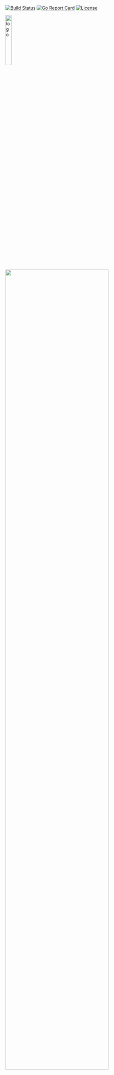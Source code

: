 
[![Build Status](https://github.com/mhewedy/vermin/workflows/Go/badge.svg)](https://github.com/mhewedy/vermin/actions?query=workflow%3AGo)
[![Go Report Card](https://goreportcard.com/badge/github.com/mhewedy/vermin)](https://goreportcard.com/report/github.com/mhewedy/vermin)
[![License](https://img.shields.io/badge/License-Apache%202.0-blue.svg)](https://opensource.org/licenses/Apache-2.0)


<img src="https://raw.githubusercontent.com/mhewedy/vermin/master/etc/logo.png"  alt="logo" width="20%"/>

<a href="https://asciinema.org/a/327940?speed=2&autoplay=1&cols=150&rows=35&size=medium&loop=1"><img src="https://asciinema.org/a/327940.png" width="80%"/></a>


Table of Contents:

- [What is Vermin](#what-is-vermin)
- [Install Vermin](#install-vermin)
- [Usage](#Usage)
	- [Create a new VM](#Create-a-new-VM)
	- [List VMs](#List-VMs)
	- [Start VM](#Start-VM)
	- [SSH into VM](#SSH-into-VM)
	- [Stop VM](#Stop-VM)
	- [Remove VM](#Remove-VM)
	- [Transfer Files](#Transfer-Files)
	- [Port Forward](#Port-Forward)
- [More installation options](#more-installation-options)
   	- [Manual installation](#Manual-installation)
   	- [Build from source](#Build-from-source)
- [Contributors](#Contributors)
- [Why not Vagrant](#Why-not-Vagrant)
- [TODO](#TODO)
----
# What is Vermin
Vermin is a smart, simple and powerful command line tool for Linux, Windows and macOS. It's designed for developers who want a fresh VM environment with a single command. It uses VirtualBox to run the VM. Vermin will fetch images in your behave.

Vermin can be used when you need an easy way to obtain a Linux up and running in minutes.
For example:
* If you want to have an environment to try .NET Core and you don't want to mess with your local own WSL installation.
* Or if you want to try to install a Kafka cluster, and you need something more than just a docker container.

Vermin in Action:
* [Install CockroachDB cluster in a Virtual Machine](https://link.medium.com/bCJd6r4yp6)

Also, you can check [Why not Vagrant](#Why-not-Vagrant) section.

# Install Vermin

Vermin uses [VirtualBox](https://www.virtualbox.org/wiki/Downloads) as the underlying hypervisor to create and run Virtual Machines. So you need to download and install it first.

To install/update on **macos** and **linux** run:
```shell script
/bin/bash -c "$(curl -fsSL https://raw.githubusercontent.com/mhewedy/vermin/master/install.sh)"
```
To install/update on **windows** (PowerShell) run:
```
# Should run as Adminstarator
iex ((New-Object System.Net.WebClient).DownloadString('https://raw.githubusercontent.com/mhewedy/vermin/master/install.ps1'))
```

# Usage:
```text
$ vermin
Create, control and connect to VirtualBox VM instances

Usage:
  vermin [command]

Examples:

You can use vermin by creating a VM from an image.

To list all images available:
$ vermin images

Then you can create a vm using:
$ vermin create <image>


Available Commands:
  completion  Generates shell completion scripts
  cp          Copy files between a VM and the local filesystem
  create      Create a new VM
  exec        Run a command in a running VM
  help        Help about any command
  images      List remote and cached images
  ip          Show IP address for a running VM
  mount       Mount local filesystem inside the VM
  port        Forward port(s) from a VM to host
  ps          List VMs
  restart     Restart one or more VMs
  rm          Remove one or more VM
  ssh         ssh into a running VM
  start       Start one or more stopped VMs
  stop        Stop one or more running VMs
  tag         Tag a VM

Flags:
  -h, --help      help for vermin
  -v, --version   version for vermin

Use "vermin [command] --help" for more information about a command.
```

## Create a new VM
Use the following command to create a VM

```shell script
$ vermin create <image name>
# example
$ vermin create ubuntu/focal
```
Or in case you want to create and provision the VM: (see [sample_init_bionic.sh](https://github.com/mhewedy/vermin/blob/master/etc/samples-provision/sample_init_bionic.sh) for sample provision script)
```shell script
$ vermin create <image name> /path/to/provison.sh 
# example
$ vermin create ubuntu/focal ~/sample.sh -cpus 1 -mem 512
```

To get list of all available images use:
```shell script
$ vermin images
alpine/3.11		    (cached)
centos/8		    (cached)
ubuntu/focal
```
> The *cached* flag means, the image has been already downloaded and cached before.

> To get the most updated image list (along with images locations) use the -p flag `vermin images -p`. this will not affect cached images. it will only get the most updated image list (image names along with thier remote locations).

## List VMs
```shell script
$ vermin ps
VM NAME        IMAGE                      CPUS      MEM       DISK         TAGS
vm_01          alpine/3.11                1         1024      0.8GB
vm_02          ubuntu/focal               1         1024      2.6GB
vm_03          centos/8                   1         1024      2.0GB
```

## Start VM
```shell script
$ vermin start vm_01
```

## SSH into VM
```shell script
$ vermin ssh vm_03
```

## Stop VM
```shell script
$ vermin stop vm_03
```

## Remove VM
Will stop and remove listed VMs
```shell script
$ vermin rm vm_03
```

## Transfer Files:
You can transfer files between host machine and VM.

To copy a remote file on a VM to you local host in the current path:
```shell script
$ vermin cp vm_01 --r /path/to/file/on/vm
```

To copy a local file from your host filesystem to the VM's home directory:
```shell script
$ vermin cp vm_01 -l /path/to/file/on/host
```

## Port Forward:
forward ports from VM to local host (all ports from 8080 to 8090):
```shell script
$ vermin port vm_01 8080-8090
```

# More installation options:
## Manual installation:

> It is recommended to use the [automatic method](#Automatic-installation) to install vermin, However If you prefer to do manual installation then you need to follow these steps:

1. Download the binary matching your OS from [releases](https://github.com/mhewedy/vermin/releases/latest) unzip it and preferably put it in your PATH 
2. create the following directory structure in your home dir:
```
$HOME/.vermin
         ├── images
         └── vms
```
3. Download [vermin private key](https://raw.githubusercontent.com/mhewedy/vermin/master/etc/keys/vermin_rsa) into `$HOME/.vermin/vermin_rsa`
4. On windows, you need to add `C:\Program Files\Oracle\VirtualBox` into you PATH.

## Build from Source:
Download the latest released source code archive file from [releases](https://github.com/mhewedy/vermin/releases/latest) then unzip:
```bash
go build
```
You can build using golang docker image:
```bash
# replace window by linux or darwin depending on your OS
docker run -it -v $(pwd):/go -e GOPATH='' -e GOOS='windows' golang:latest go build
``` 

# Why not Vagrant:
* **Vagrant** uses a `Vagrantfile` which I think is most suited to be source-controlled inside `git`  , and for some use case it is an overhead to create and maintain such file. In such cases **Vermin** come to the rescue. 
* **Vermin** is a single binary file that can be easily installed and upgraded.

# Contributors
Special thanks to [Ahmed Samir](https://github.com/aseldesouky) for contributing the logo.

# TODO
See [TODO.md](https://github.com/mhewedy/vermin/blob/master/TODO.md)
